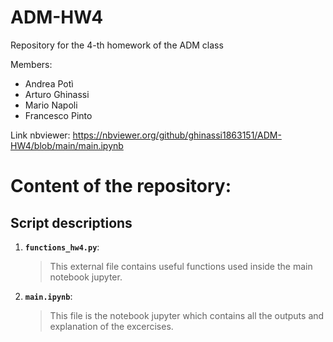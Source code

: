 # ADM-HW4
Repository for the 4-th homework of the ADM class

Members:

- Andrea Potì
- Arturo Ghinassi
- Mario Napoli
- Francesco Pinto

Link nbviewer: https://nbviewer.org/github/ghinassi1863151/ADM-HW4/blob/main/main.ipynb

# Content of the repository:

## Script descriptions

1. __`functions_hw4.py`__: 
	> This external file contains useful functions used inside the main notebook jupyter.

2. __`main.ipynb`__: 
	> This file is the notebook jupyter which contains all the outputs and explanation of the excercises.  
